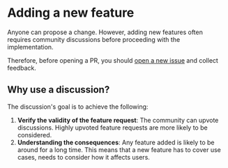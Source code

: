 # Adding a new feature

Anyone can propose a change. However, adding new features often requires community discussions before proceeding with the implementation.

Therefore, before opening a PR, you should [open a new issue](https://gitlab.com/serwist/next-pwa/issues/new) and collect feedback.

## Why use a discussion?

The discussion's goal is to achieve the following:

1. **Verify the validity of the feature request**: The community can upvote discussions. Highly upvoted feature requests are more likely to be considered.
2. **Understanding the consequences**: Any feature added is likely to be around for a long time. This means that a new feature has to cover use cases, needs to consider how it affects users.

